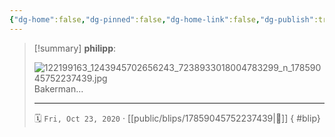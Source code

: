 ```yaml
---
{"dg-home":false,"dg-pinned":false,"dg-home-link":false,"dg-publish":true,"type":"blip","disabled rules":["yaml-title","yaml-title-alias","file-name-heading"],"title":"philipp on instagram @ 2020-10-23","created-date":"2020-10-23T10:00:00","updated-date":"2025-05-02T17:43:07","dg-path":"blips/17859045752237439.md","permalink":"/blips/17859045752237439/","dgPassFrontmatter":true,"created":"2020-10-23T10:00:00","updated":"2025-05-02T17:43:07"}
---
```


> [!summary] **philipp**:
>
> ![122199163_1243945702656243_7238933018004783299_n_17859045752237439.jpg](/img/user/attachments/122199163_1243945702656243_7238933018004783299_n_17859045752237439.jpg)
> Bakerman...
> - - -
>
> 🗓️ `Fri, Oct 23, 2020` · [[public/blips/17859045752237439\|🔗]]
{ #blip}

